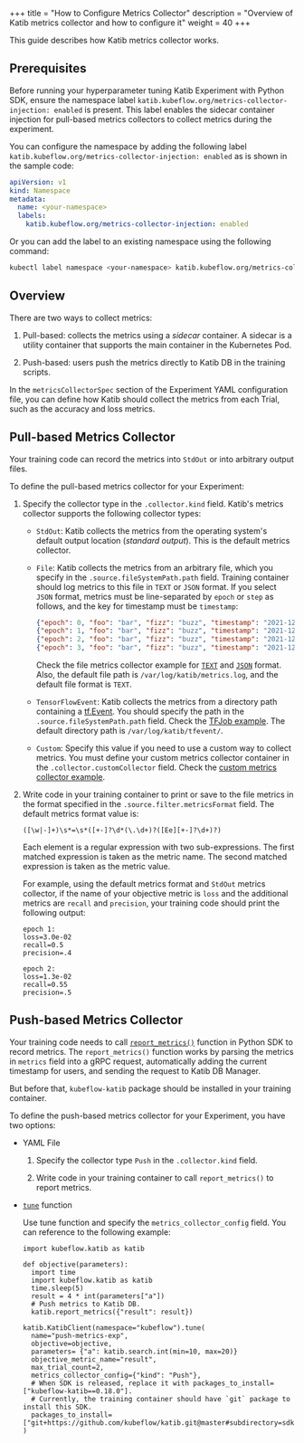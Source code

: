 +++
title = "How to Configure Metrics Collector"
description = "Overview of Katib metrics collector and how to configure it"
weight = 40
+++

This guide describes how Katib metrics collector works.

## Prerequisites

Before running your hyperparameter tuning Katib Experiment with Python SDK,
ensure the namespace label `katib.kubeflow.org/metrics-collector-injection: enabled`
is present. This label enables the sidecar container injection for pull-based metrics collectors to collect metrics during the experiment.

You can configure the namespace by adding the following label `katib.kubeflow.org/metrics-collector-injection: enabled` 
as is shown in the sample code:

```yaml
apiVersion: v1
kind: Namespace
metadata:
  name: <your-namespace>
  labels:
    katib.kubeflow.org/metrics-collector-injection: enabled
```

Or you can add the label to an existing namespace using the following command:

```bash
kubectl label namespace <your-namespace> katib.kubeflow.org/metrics-collector-injection=enabled
```

## Overview

There are two ways to collect metrics:

1. Pull-based: collects the metrics using a _sidecar_ container. A sidecar is a utility container that supports
the main container in the Kubernetes Pod.

2. Push-based: users push the metrics directly to Katib DB in the training scripts.

In the `metricsCollectorSpec` section of the Experiment YAML configuration file, you can
define how Katib should collect the metrics from each Trial, such as the accuracy and loss metrics.

## Pull-based Metrics Collector

Your training code can record the metrics into `StdOut` or into arbitrary output files. 

To define the pull-based metrics collector for your Experiment:

1. Specify the collector type in the `.collector.kind` field.
   Katib's metrics collector supports the following collector types:

   - `StdOut`: Katib collects the metrics from the operating system's default
     output location (_standard output_). This is the default metrics collector.

   - `File`: Katib collects the metrics from an arbitrary file, which
     you specify in the `.source.fileSystemPath.path` field. Training container
     should log metrics to this file in `TEXT` or `JSON` format. If you select `JSON` format,
     metrics must be line-separated by `epoch` or `step` as follows, and the key for timestamp must
     be `timestamp`:

     ```json
     {"epoch": 0, "foo": "bar", "fizz": "buzz", "timestamp": "2021-12-02T14:27:51"}
     {"epoch": 1, "foo": "bar", "fizz": "buzz", "timestamp": "2021-12-02T14:27:52"}
     {"epoch": 2, "foo": "bar", "fizz": "buzz", "timestamp": "2021-12-02T14:27:53"}
     {"epoch": 3, "foo": "bar", "fizz": "buzz", "timestamp": "2021-12-02T14:27:54"}
     ```

     Check the file metrics collector example for [`TEXT`](https://github.com/kubeflow/katib/blob/ea46a7f2b73b2d316b6b7619f99eb440ede1909b/examples/v1beta1/metrics-collector/file-metrics-collector.yaml#L14-L24)
     and [`JSON`](https://github.com/kubeflow/katib/blob/ea46a7f2b73b2d316b6b7619f99eb440ede1909b/examples/v1beta1/metrics-collector/file-metrics-collector-with-json-format.yaml#L14-L22)
     format. Also, the default file path is `/var/log/katib/metrics.log`, and the default file format is `TEXT`.

   - `TensorFlowEvent`: Katib collects the metrics from a directory path
     containing a [tf.Event](https://www.tensorflow.org/api_docs/python/tf/compat/v1/Event).
     You should specify the path in the `.source.fileSystemPath.path` field. Check the
     [TFJob example](https://github.com/kubeflow/katib/blob/ea46a7f2b73b2d316b6b7619f99eb440ede1909b/examples/v1beta1/kubeflow-training-operator/tfjob-mnist-with-summaries.yaml#L17-L23).
     The default directory path is `/var/log/katib/tfevent/`.

   - `Custom`: Specify this value if you need to use a custom way to collect
     metrics. You must define your custom metrics collector container
     in the `.collector.customCollector` field. Check the
     [custom metrics collector example](https://github.com/kubeflow/katib/blob/ea46a7f2b73b2d316b6b7619f99eb440ede1909b/examples/v1beta1/metrics-collector/custom-metrics-collector.yaml#L14-L36).

2. Write code in your training container to print or save to the file metrics in the format
   specified in the `.source.filter.metricsFormat` field. The default metrics format value is:

   ```
   ([\w|-]+)\s*=\s*([+-]?\d*(\.\d+)?([Ee][+-]?\d+)?)
   ```

   Each element is a regular expression with two sub-expressions. The first matched expression is
   taken as the metric name. The second matched expression is taken as the metric value.

   For example, using the default metrics format and `StdOut` metrics collector,
   if the name of your objective metric is `loss` and the additional metrics are
   `recall` and `precision`, your training code should print the following output:

   ```shell
   epoch 1:
   loss=3.0e-02
   recall=0.5
   precision=.4

   epoch 2:
   loss=1.3e-02
   recall=0.55
   precision=.5
   ```

## Push-based Metrics Collector

Your training code needs to call [`report_metrics()`](https://github.com/kubeflow/katib/blob/e251a07cb9491e2d892db306d925dddf51cb0930/sdk/python/v1beta1/kubeflow/katib/api/report_metrics.py#L26) function in Python SDK to record metrics. 
The `report_metrics()` function works by parsing the metrics in `metrics` field into a gRPC request, automatically adding the current timestamp for users, and sending the request to Katib DB Manager. 

But before that, `kubeflow-katib` package should be installed in your training container. 

To define the push-based metrics collector for your Experiment, you have two options:

- YAML File

    1. Specify the collector type `Push` in the `.collector.kind` field.

    2. Write code in your training container to call `report_metrics()` to report metrics.

- [`tune`](https://github.com/kubeflow/katib/blob/master/sdk/python/v1beta1/kubeflow/katib/api/katib_client.py#L166) function

    Use tune function and specify the `metrics_collector_config` field. You can reference to the following example:

    ```
    import kubeflow.katib as katib

    def objective(parameters):
      import time
      import kubeflow.katib as katib
      time.sleep(5)
      result = 4 * int(parameters["a"])
      # Push metrics to Katib DB.
      katib.report_metrics({"result": result})

    katib.KatibClient(namespace="kubeflow").tune(
      name="push-metrics-exp",
      objective=objective,
      parameters= {"a": katib.search.int(min=10, max=20)}
      objective_metric_name="result",
      max_trial_count=2,
      metrics_collector_config={"kind": "Push"},
      # When SDK is released, replace it with packages_to_install=["kubeflow-katib==0.18.0"].
      # Currently, the training container should have `git` package to install this SDK. 
      packages_to_install=["git+https://github.com/kubeflow/katib.git@master#subdirectory=sdk/python/v1beta1"],
    )
    ```
